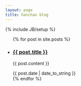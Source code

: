 ```yaml
---
layout: page
title: hanchao blog
---
```


{% include JB/setup %}

<ul class="posts">
  {% for post in site.posts %}
    <li>
    	<h3><a href="{{ BASE_PATH }}{{ post.url }}">{{ post.title }}</a></h3>
    	<p>{{ post.content }}</p>
      <span>{{ post.date | date_to_string }}</span> 
    </li>
  {% endfor %}
</ul>

